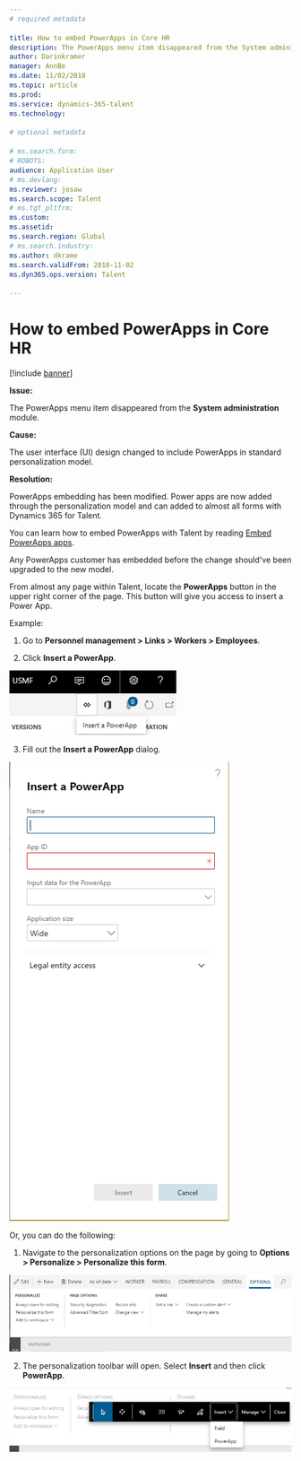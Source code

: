 ```yaml
---
# required metadata

title: How to embed PowerApps in Core HR
description: The PowerApps menu item disappeared from the System administration module.
author: Darinkramer
manager: AnnBe
ms.date: 11/02/2018
ms.topic: article
ms.prod: 
ms.service: dynamics-365-talent
ms.technology: 

# optional metadata

# ms.search.form: 
# ROBOTS: 
audience: Application User
# ms.devlang: 
ms.reviewer: josaw
ms.search.scope: Talent
# ms.tgt_pltfrm: 
ms.custom: 
ms.assetid: 
ms.search.region: Global
# ms.search.industry: 
ms.author: dkrame
ms.search.validFrom: 2018-11-02
ms.dyn365.ops.version: Talent

---
```


# How to embed PowerApps in Core HR

[!include [banner](includes/banner.md)]


**Issue:**

The PowerApps menu item disappeared from the **System administration** module.

**Cause:**

The user interface (UI) design changed to include PowerApps in standard personalization model.

**Resolution:**

PowerApps embedding has been modified. Power apps are now added through the
personalization model and can added to almost all forms with Dynamics 365 for
Talent.

You can learn how to embed PowerApps with Talent by reading [Embed PowerApps apps](https://docs.microsoft.com/en-us/dynamics365/unified-operations/fin-and-ops/get-started/embed-power-apps).

Any PowerApps customer has embedded before the change should've been upgraded to
the new model.

From almost any page within Talent, locate the **PowerApps** button in the upper
right corner of the page. This button will give you access to insert a Power App.

Example:

1. Go to **Personnel management > Links > Workers > Employees**.

2. Click **Insert a PowerApp**.

![PowerApp button](media/png.png)

3. Fill out the **Insert a PowerApp** dialog.

![Insert PowerApp](media/insert-powerapp.png)

Or, you can do the following:

1. Navigate to the personalization options on the page by going to **Options > Personalize > Personalize this form**.

![personalize toolbar](media/options.png)

2. The personalization toolbar will open. Select **Insert** and then click **PowerApp**.

![PowerApp bar](media/powerapp-bar.png)

